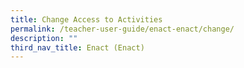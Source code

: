 ```yaml
---
title: Change Access to Activities
permalink: /teacher-user-guide/enact-enact/change/
description: ""
third_nav_title: Enact (Enact)
---
```

